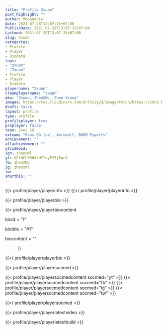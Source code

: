 ```yaml
---
title: "Profile Zxuan"
post_highlight: ""
author: MobaGenie
date: 2021-07-28T13:07:15+07:00
PublishDate: 2021-07-28T13:07:15+07:00
Lastmod: 2021-07-28T13:07:15+07:00
slug: zxuan
categories: 
- Profile 
- Player
- Biodata
tags: 
- "zxuan"
- "Zxuan"
- Profile 
- Player
- Biodata
playername: "Zxuan"
cleanplayername: "zxuan"
aka: "Zxuan, ZhenXML, Zhen Xiong"
images: https://res.cloudinary.com/drlhixyyd/image/fetch/https://cdn2-build.mobagenie.my.id/p/images/banner/player/full/zxuan.jpg
draft: false
layout: profile
type: profile
profileplayer: true
proplayer: false
team: Evos SG
exteam: "Evos SG (ex), Aerowolf, BOOM Esports" 
achievement: ""
allachievement: ""
ytvideoid: 
ign: zhenxml
yt: UCfdCL080XtHYYvyF25j5ocQ
fb: ZhenXML
ig: zhenxml
tw: 
shortbio: ""
---
```


{{< profile/player/playerinfo >}} {{</ profile/player/playerinfo >}}

{{< profile/player/playerbio >}}

{{< profile/player/playerbiocontent 

bioid = "1" 

biotitle = "#1" 

biocontent = ""

>}}

{{</ profile/player/playerbio >}}
 
{{< profile/player/playersocmed >}}

{{< profile/player/playersocmedcontent socmed="yt" >}} 
{{< profile/player/playersocmedcontent socmed="fb" >}} 
{{< profile/player/playersocmedcontent socmed="ig" >}} 
{{< profile/player/playersocmedcontent socmed="tw" >}} 

{{</ profile/player/playersocmed >}}

{{< profile/player/playerlatestvideo >}}

{{< profile/player/playerlatestbuild >}}